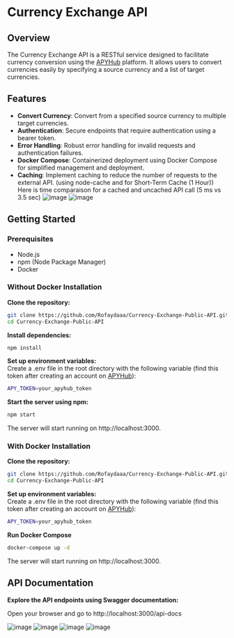 # Currency Exchange API

## Overview
The Currency Exchange API is a RESTful service designed to facilitate currency conversion using the [APYHub](https://apyhub.com/utility/currency-conversion-multiple?ref=public_apis) platform. It allows users to convert currencies easily by specifying a source currency and a list of target currencies.

## Features

- **Convert Currency**: Convert from a specified source currency to multiple target currencies.
- **Authentication**: Secure endpoints that require authentication using a bearer token.
- **Error Handling**: Robust error handling for invalid requests and authentication failures.
- **Docker Compose**: Containerized deployment using Docker Compose for simplified management and deployment.
- **Caching**: Implement caching to reduce the number of requests to the external API. (using node-cache and for Short-Term Cache (1 Hour))
  Here is time comparaison for a cached and uncached API call (5 ms vs 3.5 sec)
  ![image](https://github.com/Rofaydaaa/Currency-Exchange-Public-API/assets/125312170/3cc7e8cf-32fa-4658-8018-0bfe7bdae80b)
  ![image](https://github.com/Rofaydaaa/Currency-Exchange-Public-API/assets/125312170/f68104c9-17b2-40fa-97f6-f612a481507e)

 

## Getting Started
### Prerequisites
- Node.js
- npm (Node Package Manager)
- Docker

### Without Docker Installation
**Clone the repository:**

```bash
git clone https://github.com/Rofaydaaa/Currency-Exchange-Public-API.git
cd Currency-Exchange-Public-API
```

**Install dependencies:**
```bash
npm install
```

**Set up environment variables:**<br>
Create a .env file in the root directory with the following variable (find this token after creating an account on [APYHub](https://apyhub.com/utility/currency-conversion-multiple?ref=public_apis)):
```bash
APY_TOKEN=your_apyhub_token
```
**Start the server using npm:**

```bash
npm start
```
The server will start running on http://localhost:3000.

### With Docker Installation
**Clone the repository:**

```bash
git clone https://github.com/Rofaydaaa/Currency-Exchange-Public-API.git
cd Currency-Exchange-Public-API
```

**Set up environment variables:**<br>
Create a .env file in the root directory with the following variable (find this token after creating an account on [APYHub](https://apyhub.com/utility/currency-conversion-multiple?ref=public_apis)):
```bash
APY_TOKEN=your_apyhub_token
```

**Run Docker Compose**
```bash
docker-compose up -d
```
The server will start running on http://localhost:3000.

## API Documentation
**Explore the API endpoints using Swagger documentation:**

Open your browser and go to http://localhost:3000/api-docs

![image](https://github.com/Rofaydaaa/Currency-Exchange-Public-API/assets/125312170/b71aa8c6-68b9-4b8b-817b-d4353b3c8968)
![image](https://github.com/Rofaydaaa/Currency-Exchange-Public-API/assets/125312170/ce9612ea-1035-4e75-950a-e68fdf657d89)
![image](https://github.com/Rofaydaaa/Currency-Exchange-Public-API/assets/125312170/5286bc00-24b6-4a04-a365-e67d96099f8f)
![image](https://github.com/Rofaydaaa/Currency-Exchange-Public-API/assets/125312170/eeb45169-3503-464b-96bf-47dc336513ff)


